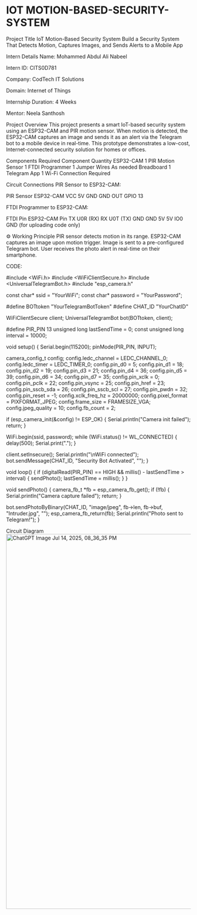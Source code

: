 # IOT MOTION-BASED-SECURITY-SYSTEM
 Project Title
IoT Motion-Based Security System
Build a Security System That Detects Motion, Captures Images, and Sends Alerts to a Mobile App

 Intern Details
 Name: Mohammed Abdul Ali Nabeel

 Intern ID: CITS0D781

 Company: CodTech IT Solutions

 Domain: Internet of Things

 Internship Duration: 4 Weeks

 Mentor: Neela Santhosh

 Project Overview
This project presents a smart IoT-based security system using an ESP32-CAM and PIR motion sensor. When motion is detected, the ESP32-CAM captures an image and sends it as an alert via the Telegram bot to a mobile device in real-time. This prototype demonstrates a low-cost, Internet-connected security solution for homes or offices.

 Components Required
Component	              Quantity
ESP32-CAM	                1
PIR Motion Sensor	        1
FTDI Programmer          	1
Jumper Wires         	As needed
Breadboard	              1
Telegram App            	1
Wi-Fi Connection     	Required

 Circuit Connections
PIR Sensor to ESP32-CAM:

PIR Sensor	ESP32-CAM
VCC	        5V
GND	        GND
OUT	        GPIO 13

FTDI Programmer to ESP32-CAM:

FTDI Pin  	ESP32-CAM Pin
TX	         U0R (RX)
RX	U0T        (TX)
GND	          GND
5V	           5V
IO0	          GND (for uploading code only)

⚙ Working Principle
PIR sensor detects motion in its range.
ESP32-CAM captures an image upon motion trigger.
Image is sent to a pre-configured Telegram bot.
User receives the photo alert in real-time on their smartphone.

CODE:

#include <WiFi.h>
#include <WiFiClientSecure.h>
#include <UniversalTelegramBot.h>
#include "esp_camera.h"

const char* ssid = "YourWiFi";
const char* password = "YourPassword";

#define BOTtoken "YourTelegramBotToken"
#define CHAT_ID "YourChatID"

WiFiClientSecure client;
UniversalTelegramBot bot(BOTtoken, client);

#define PIR_PIN 13
unsigned long lastSendTime = 0;
const unsigned long interval = 10000;

void setup() {
  Serial.begin(115200);
  pinMode(PIR_PIN, INPUT);

  camera_config_t config;
  config.ledc_channel = LEDC_CHANNEL_0;
  config.ledc_timer = LEDC_TIMER_0;
  config.pin_d0 = 5;
  config.pin_d1 = 18;
  config.pin_d2 = 19;
  config.pin_d3 = 21;
  config.pin_d4 = 36;
  config.pin_d5 = 39;
  config.pin_d6 = 34;
  config.pin_d7 = 35;
  config.pin_xclk = 0;
  config.pin_pclk = 22;
  config.pin_vsync = 25;
  config.pin_href = 23;
  config.pin_sscb_sda = 26;
  config.pin_sscb_scl = 27;
  config.pin_pwdn = 32;
  config.pin_reset = -1;
  config.xclk_freq_hz = 20000000;
  config.pixel_format = PIXFORMAT_JPEG;
  config.frame_size = FRAMESIZE_VGA;
  config.jpeg_quality = 10;
  config.fb_count = 2;

  if (esp_camera_init(&config) != ESP_OK) {
    Serial.println("Camera init failed");
    return;
  }

  WiFi.begin(ssid, password);
  while (WiFi.status() != WL_CONNECTED) {
    delay(500);
    Serial.print(".");
  }

  client.setInsecure();
  Serial.println("\nWiFi connected");
  bot.sendMessage(CHAT_ID, "Security Bot Activated", "");
}

void loop() {
  if (digitalRead(PIR_PIN) == HIGH && millis() - lastSendTime > interval) {
    sendPhoto();
    lastSendTime = millis();
  }
}

void sendPhoto() {
  camera_fb_t *fb = esp_camera_fb_get();
  if (!fb) {
    Serial.println("Camera capture failed");
    return;
  }

  bot.sendPhotoByBinary(CHAT_ID, "image/jpeg", fb->len, fb->buf, "Intruder.jpg", "");
  esp_camera_fb_return(fb);
  Serial.println("Photo sent to Telegram!");
}


  Circuit Diagram
 <img width="1536" height="1024" alt="ChatGPT Image Jul 14, 2025, 08_36_35 PM" src="https://github.com/user-attachments/assets/481a38c7-b728-496d-b30a-1d2b4da7029f" />


 

